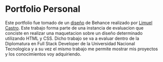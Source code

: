# Portfolio Personal
Este portfolio fue tomado de un [diseño](https://www.behance.net/gallery/135419709/Personal-Portfolio-Website?tracking_source=for_you_logged_in_feed_recommended "diseño") de Behance realizado por [Limuel Castro](https://www.behance.net/limuelcastro "Limuel Castro"). Este trabajo forma parte de una instancia de evaluacion que conciste en realizar una maquetacion sobre un diseño determinado utilizando HTML y CSS.  Dicho trabajo se va a evaluar dentro de la Diplomatura en Full Stack Developer de la Universidad Nacional Tecnologica y a su vez el mismo trabajo me permite mostrar mis proyectos y los conocimientos voy adquiriendo.